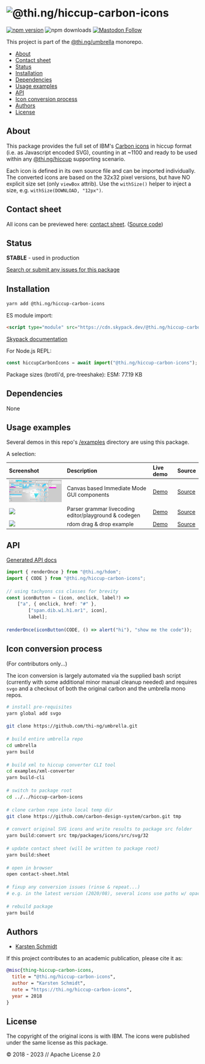 <!-- This file is generated - DO NOT EDIT! -->
<!-- Please see: https://github.com/thi-ng/umbrella/blob/develop/CONTRIBUTING.md#changes-to-readme-files -->

# ![@thi.ng/hiccup-carbon-icons](https://media.thi.ng/umbrella/banners-20230807/thing-hiccup-carbon-icons.svg?657f9c12)

[![npm version](https://img.shields.io/npm/v/@thi.ng/hiccup-carbon-icons.svg)](https://www.npmjs.com/package/@thi.ng/hiccup-carbon-icons)
![npm downloads](https://img.shields.io/npm/dm/@thi.ng/hiccup-carbon-icons.svg)
[![Mastodon Follow](https://img.shields.io/mastodon/follow/109331703950160316?domain=https%3A%2F%2Fmastodon.thi.ng&style=social)](https://mastodon.thi.ng/@toxi)

This project is part of the
[@thi.ng/umbrella](https://github.com/thi-ng/umbrella/) monorepo.

- [About](#about)
- [Contact sheet](#contact-sheet)
- [Status](#status)
- [Installation](#installation)
- [Dependencies](#dependencies)
- [Usage examples](#usage-examples)
- [API](#api)
- [Icon conversion process](#icon-conversion-process)
- [Authors](#authors)
- [License](#license)

## About

This package provides the full set of IBM's [Carbon
icons](https://github.com/IBM/carbon-icons) in hiccup format (i.e. as Javascript
encoded SVG), counting in at ~1100 and ready to be used within any
[@thi.ng/hiccup](https://github.com/thi-ng/umbrella/tree/develop/packages/hiccup)
supporting scenario.

Each icon is defined in its own source file and can be imported individually.
The converted icons are based on the 32x32 pixel versions, but have NO explicit
size set (only `viewBox` attrib). Use the `withSize()` helper to inject a size,
e.g. `withSize(DOWNLOAD, "12px")`.

## Contact sheet

All icons can be previewed here: [contact
sheet](https://demo.thi.ng/umbrella/hiccup-carbon-icons/). ([Source
code](https://github.com/thi-ng/umbrella/tree/develop/packages/hiccup-carbon-icons/tools/contact-sheet.ts))

## Status

**STABLE** - used in production

[Search or submit any issues for this package](https://github.com/thi-ng/umbrella/issues?q=%5Bhiccup-carbon-icons%5D+in%3Atitle)

## Installation

```bash
yarn add @thi.ng/hiccup-carbon-icons
```

ES module import:

```html
<script type="module" src="https://cdn.skypack.dev/@thi.ng/hiccup-carbon-icons"></script>
```

[Skypack documentation](https://docs.skypack.dev/)

For Node.js REPL:

```js
const hiccupCarbonIcons = await import("@thi.ng/hiccup-carbon-icons");
```

Package sizes (brotli'd, pre-treeshake): ESM: 77.19 KB

## Dependencies

None

## Usage examples

Several demos in this repo's
[/examples](https://github.com/thi-ng/umbrella/tree/develop/examples)
directory are using this package.

A selection:

| Screenshot                                                                                                              | Description                                           | Live demo                                              | Source                                                                              |
|:------------------------------------------------------------------------------------------------------------------------|:------------------------------------------------------|:-------------------------------------------------------|:------------------------------------------------------------------------------------|
| <img src="https://raw.githubusercontent.com/thi-ng/umbrella/develop/assets/imgui/imgui-all.png" width="240"/>           | Canvas based Immediate Mode GUI components            | [Demo](https://demo.thi.ng/umbrella/imgui/)            | [Source](https://github.com/thi-ng/umbrella/tree/develop/examples/imgui)            |
| <img src="https://raw.githubusercontent.com/thi-ng/umbrella/develop/assets/examples/parse-playground.png" width="240"/> | Parser grammar livecoding editor/playground & codegen | [Demo](https://demo.thi.ng/umbrella/parse-playground/) | [Source](https://github.com/thi-ng/umbrella/tree/develop/examples/parse-playground) |
| <img src="https://raw.githubusercontent.com/thi-ng/umbrella/develop/assets/examples/rdom-dnd.png" width="240"/>         | rdom drag & drop example                              | [Demo](https://demo.thi.ng/umbrella/rdom-dnd/)         | [Source](https://github.com/thi-ng/umbrella/tree/develop/examples/rdom-dnd)         |

## API

[Generated API docs](https://docs.thi.ng/umbrella/hiccup-carbon-icons/)

```ts
import { renderOnce } from "@thi.ng/hdom";
import { CODE } from "@thi.ng/hiccup-carbon-icons";

// using tachyons css classes for brevity
const iconButton = (icon, onclick, label?) =>
    ["a", { onclick, href: "#" },
        ["span.dib.w1.h1.mr1", icon],
        label];

renderOnce(iconButton(CODE, () => alert("hi"), "show me the code"));
```

## Icon conversion process

(For contributors only...)

The icon conversion is largely automated via the supplied bash script (currently
with some additional minor manual cleanup needed) and requires `svgo` and a
checkout of both the original carbon and the umbrella mono repos.

```bash
# install pre-requisites
yarn global add svgo

git clone https://github.com/thi-ng/umbrella.git

# build entire umbrella repo
cd umbrella
yarn build

# build xml to hiccup converter CLI tool
cd examples/xml-converter
yarn build-cli

# switch to package root
cd ../../hiccup-carbon-icons

# clone carbon repo into local temp dir
git clone https://github.com/carbon-design-system/carbon.git tmp

# convert original SVG icons and write results to package src folder
yarn build:convert src tmp/packages/icons/src/svg/32

# update contact sheet (will be written to package root)
yarn build:sheet

# open in browser
open contact-sheet.html

# fixup any conversion issues (rinse & repeat...)
# e.g. in the latest version (2020/08), several icons use paths w/ opacity=0 which need to be removed

# rebuild package
yarn build
```

## Authors

- [Karsten Schmidt](https://thi.ng)

If this project contributes to an academic publication, please cite it as:

```bibtex
@misc{thing-hiccup-carbon-icons,
  title = "@thi.ng/hiccup-carbon-icons",
  author = "Karsten Schmidt",
  note = "https://thi.ng/hiccup-carbon-icons",
  year = 2018
}
```

## License

The copyright of the original icons is with IBM. The icons were published under
the same license as this package.

&copy; 2018 - 2023 // Apache License 2.0
